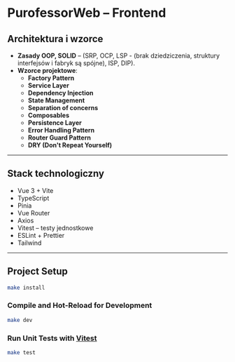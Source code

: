 # PurofessorWeb – Frontend
## Architektura i wzorce

- **Zasady OOP, SOLID** – (SRP, OCP, LSP - (brak dziedziczenia, struktury interfejsów i fabryk są spójne), ISP, DIP).
- **Wzorce projektowe**:
    - **Factory Pattern** 
    - **Service Layer** 
    - **Dependency Injection** 
    - **State Management** 
    - **Separation of concerns**
    - **Composables**
    - **Persistence Layer**
    - **Error Handling Pattern**
    - **Router Guard Pattern**
    - **DRY (Don't Repeat Yourself)**
---

## Stack technologiczny

- Vue 3 + Vite
- TypeScript
- Pinia
- Vue Router
- Axios
- Vitest – testy jednostkowe
- ESLint + Prettier
- Tailwind
---

## Project Setup

```sh
make install
```

### Compile and Hot-Reload for Development

```sh
make dev
```

### Run Unit Tests with [Vitest](https://vitest.dev/)

```sh
make test
```

